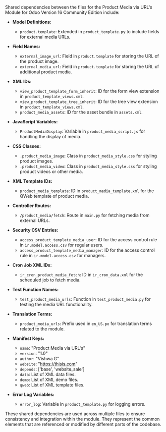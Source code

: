 Shared dependencies between the files for the Product Media via URL's Module for Odoo Version 16 Community Edition include:

- **Model Definitions:**
  - `product.template`: Extended in `product_template.py` to include fields for external media URLs.

- **Field Names:**
  - `external_image_url`: Field in `product.template` for storing the URL of the product image.
  - `external_media_url`: Field in `product.template` for storing the URL of additional product media.

- **XML IDs:**
  - `view_product_template_form_inherit`: ID for the form view extension in `product_template_views.xml`.
  - `view_product_template_tree_inherit`: ID for the tree view extension in `product_template_views.xml`.
  - `product_media_assets`: ID for the asset bundle in `assets.xml`.

- **JavaScript Variables:**
  - `ProductMediaDisplay`: Variable in `product_media_script.js` for handling the display of media.

- **CSS Classes:**
  - `.product_media_image`: Class in `product_media_style.css` for styling product images.
  - `.product_media_video`: Class in `product_media_style.css` for styling product videos or other media.

- **XML Template IDs:**
  - `product_media_template`: ID in `product_media_template.xml` for the QWeb template of product media.

- **Controller Routes:**
  - `/product_media/fetch`: Route in `main.py` for fetching media from external URLs.

- **Security CSV Entries:**
  - `access_product_template_media_user`: ID for the access control rule in `ir.model.access.csv` for regular users.
  - `access_product_template_media_manager`: ID for the access control rule in `ir.model.access.csv` for managers.

- **Cron Job XML IDs:**
  - `ir_cron_product_media_fetch`: ID in `ir_cron_data.xml` for the scheduled job to fetch media.

- **Test Function Names:**
  - `test_product_media_urls`: Function in `test_product_media.py` for testing the media URL functionality.

- **Translation Terms:**
  - `product_media_urls`: Prefix used in `en_US.po` for translation terms related to the module.

- **Manifest Keys:**
  - `name`: "Product Media via URL's"
  - `version`: "1.0"
  - `author`: "Vishwa G"
  - `website`: "https://thisis.com"
  - `depends`: ['base', 'website_sale']
  - `data`: List of XML data files.
  - `demo`: List of XML demo files.
  - `qweb`: List of XML template files.

- **Error Log Variables:**
  - `error_log`: Variable in `product_template.py` for logging errors.

These shared dependencies are used across multiple files to ensure consistency and integration within the module. They represent the common elements that are referenced or modified by different parts of the codebase.